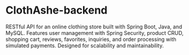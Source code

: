 # ClothAshe-backend
RESTful API for an online clothing store built with Spring Boot, Java, and MySQL. Features user management with Spring Security, product CRUD, shopping cart, reviews, favorites, inquiries, and order processing with simulated payments. Designed for scalability and maintainability.

